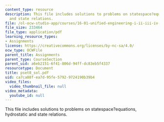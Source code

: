 ```yaml
---
content_type: resource
description: This file includes solutions to problems on statespace?equations, hydrostatic
  and state relations.
file: /ol-ocw-studio-app/courses/16-01-unified-engineering-i-ii-iii-iv-fall-2005-spring-2006/ca7ca08fea7d95fe57929724190b39b4_pset8_sol.pdf
file_size: 233464
file_type: application/pdf
learning_resource_types:
- Assignments
license: https://creativecommons.org/licenses/by-nc-sa/4.0/
ocw_type: OCWFile
parent_title: Assignments
parent_type: CourseSection
parent_uid: a6eb2151-6f41-806d-94ff-dc83eb5f4337
resourcetype: Document
title: pset8_sol.pdf
uid: ca7ca08f-ea7d-95fe-5792-9724190b39b4
video_files:
  video_thumbnail_file: null
video_metadata:
  youtube_id: null
---
```

This file includes solutions to problems on statespace?equations, hydrostatic and state relations.